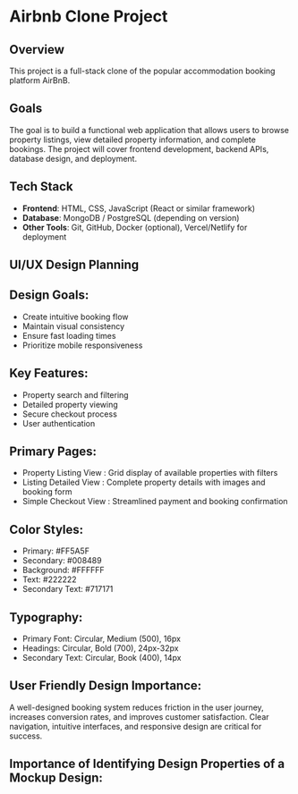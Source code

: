 # Airbnb Clone Project

## Overview

This project is a full-stack clone of the popular accommodation booking platform AirBnB.

## Goals

The goal is to build a functional web application that allows users to browse property listings, view detailed property information, and complete bookings. The project will cover frontend development, backend APIs, database design, and deployment. 

## Tech Stack

- **Frontend**:  HTML, CSS, JavaScript (React or similar framework) 
- **Database**: MongoDB / PostgreSQL (depending on version)  
- **Other Tools**: Git, GitHub, Docker (optional), Vercel/Netlify for deployment  


## UI/UX Design Planning
## Design Goals:

- Create intuitive booking flow
- Maintain visual consistency  
- Ensure fast loading times  
- Prioritize mobile responsiveness 

## Key Features:

- Property search and filtering
- Detailed property viewing  
- Secure checkout process
- User authentication  

## Primary Pages:

- Property Listing View : Grid display of available properties with filters
- Listing Detailed View : Complete property details with images and booking form 
- Simple Checkout View : 	Streamlined payment and booking confirmation


## Color Styles:

- Primary: #FF5A5F
- Secondary: #008489  
- Background: #FFFFFF
- Text: #222222
- Secondary Text: #717171

## Typography:

- Primary Font: Circular, Medium (500), 16px
- Headings: Circular, Bold (700), 24px-32px 
- Secondary Text: Circular, Book (400), 14px

## User Friendly Design Importance:
A well-designed booking system reduces friction in the user journey, increases conversion rates, and improves customer satisfaction. Clear navigation, intuitive interfaces, and responsive design are critical for success.

## Importance of Identifying Design Properties of a Mockup Design:

